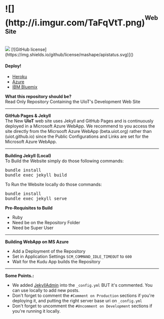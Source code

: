 <h1>![](http://i.imgur.com/TaFqVtT.png)<sup><sup>Web Site</sup></sup><sub><sub><sup></h1></sup></sub></sub>
<br>
<a href="https://zenhub.com"><img src="https://raw.githubusercontent.com/ZenHubIO/support/master/zenhub-badge.png"></a> [![GitHub license](https://img.shields.io/github/license/mashape/apistatus.svg)]()

#### Deploy!
- [Heroku](https://heroku.com/deploy?template=https://github.com/UIoT/uiot.github.io/tree/master)
- [Azure](https://azuredeploy.net/)
- [IBM Bluemix](https://bluemix.net/deploy?repository=https://github.com/UIoT/uiot.github.io)

<b>What this repository should be?</b><br>
Read Only Repository Containing the UIoT's Development Web Site

----------------------------------------------------
<b>GitHub Pages & Jekyll</b><br>
The New **UIoT** web site uses Jekyll and GitHub Pages and is continuously deployed in a Microsoft Azure WebApp.
We recommend to you access the site directly from the Micrsooft Azure WebApp (beta.uiot.org) rather than (uiot.github.io) since the Public Configurations and Links are set for the Microsoft Azure WebApp.

----------------------------------------------------
<b>Building Jekyll (Local)</b><br>
To Build the Website simply do those following commands:
<pre>
bundle install
bundle exec jekyll build
</pre>

To Run the Website locally do those commands:
<pre>
bundle install
bundle exec jekyll serve
</pre>

<b>Pre-Requisites to Build</b><br>
* Ruby
* Need be on the Repository Folder
* Need be Super User

----------------------------------------------------
<b>Building WebApp on MS Azure</b><br>
* Add a Deployment of the Repository
* Set in Application Settings `SCM_COMMAND_IDLE_TIMEOUT` to `600`
* Wait for the Kudu App builds the Repository

----------------------------------------------------
<b>Some Points.:</b><br>
* We added [JekyllAdmin](https://github.com/jekyll/jekyll-admin) into the `_config.yml` BUT it's commented. You can use locally to add new posts.
* Don't forget to comment the `#Comment on Production` sections if you're deploying it, and putting the right server base uri on `_config.yml`
* Don't forget to uncomment the `#Uncomment on Development` sections if you're running it locally. 

